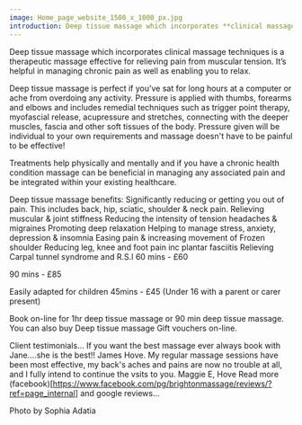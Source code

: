 ```yaml
---
image: Home_page_website_1500_x_1000_px.jpg
introduction: Deep tissue massage which incorporates **clinical massage techniques** is a therapeutic massage effective for relieving pain from muscular tension. It’s helpful in managing chronic pain as well as enabling you to relax.
---
```

Deep tissue massage which incorporates clinical massage techniques is a therapeutic massage effective for relieving pain from muscular tension. It’s helpful in managing chronic pain as well as enabling you to relax.

Deep tissue massage is perfect if you’ve sat for long hours at a computer or ache from overdoing any activity. Pressure is applied with thumbs, forearms and elbows and includes remedial techniques such as trigger point therapy, myofascial release, acupressure and stretches, connecting with the deeper muscles, fascia and other soft tissues of the body. Pressure given will be individual to your own requirements and massage doesn't have to be painful to be effective!

Treatments help physically and mentally and if you have a chronic health condition massage can be beneficial in managing any associated pain and be integrated within your existing healthcare.

Deep tissue massage benefits:
 Significantly reducing or getting you out of pain. This includes back, hip, sciatic, shoulder & neck pain.
 Relieving muscular & joint stiffness
 Reducing the intensity of tension headaches & migraines
 Promoting deep relaxation
 Helping to manage stress, anxiety, depression & insomnia 
 Easing pain & increasing movement of Frozen shoulder
 Reducing leg, knee and foot pain inc plantar fasciitis
 Relieving Carpal tunnel syndrome and R.S.I
60 mins - £60

90 mins - £85

Easily adapted for children 45mins - £45 (Under 16 with a parent or carer present)

Book on-line for 1hr deep tissue massage or 90 min deep tissue massage. You can also buy Deep tissue massage Gift vouchers on-line. 

Client testimonials...
If you want the best massage ever always book with Jane....she is the best!! James Hove.
My regular massage sessions have been most effective, my back's aches and pains are now no trouble at all, and I fully intend to continue the vsits to you. Maggie E, Hove
Read more (facebook)[https://www.facebook.com/pg/brightonmassage/reviews/?ref=page_internal] and google reviews...

 Photo by Sophia Adatia